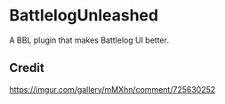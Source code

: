 # BattlelogUnleashed
A BBL plugin that makes Battlelog UI better.

## Credit 
https://imgur.com/gallery/mMXhn/comment/725630252
